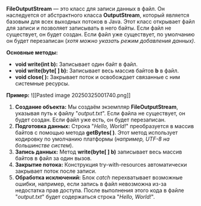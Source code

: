 
**FileOutputStream** — это класс для записи данных в файл. Он наследуется от абстрактного класса **OutputStream**, который является базовым для всех выходных потоков в Java.
Этот класс открывает файл для записи и позволяет записывать в него байты. Если файл не существует, он будет создан. Если файл уже существует, по умолчанию он будет перезаписан (*хотя можно указать режим добавления данных)*.

**Основные методы:**
- **void write(int b):** Записывает один байт в файл.
- **void write(byte[ ] b):** Записывает весь массив байтов **b** в файл.
- **void close( ):** Закрывает поток и освобождает связанные с ним системные ресурсы.

**Пример:**
![[Pasted image 20250325001740.png]]
1. **Создание объекта:** Мы создаём экземпляр **FileOutputStream**, указывая путь к файлу "*output.txt*". Если файла не существует, он будет создан. Если файл уже есть, он будет перезаписан.
2. **Подготовка данных:** Строка "*Hello, World!*" преобразуется в массив байтов с помощью метода **getBytes( )**. Этот метод использует кодировку по умолчанию платформы (*например, UTF-8 на большинстве систем*). 
3. **Запись данных:** Метод **write(byte[ ] b)** записывает весь массив байтов в файл за один вызов.
4. **Закрытие потока:** Конструкция try-with-resources автоматически закрывает поток после записи.
5. **Обработка исключений:** Блок *catch* перехватывает возможные ошибки, например, если запись в файл невозможна из-за недостатка прав доступа.
После выполнения этого кода в файле "*output.txt*" будет содержаться строка "*Hello, World!*".